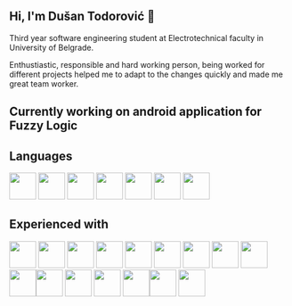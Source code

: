 ## Hi, I'm Dušan Todorović :wave:

Third year software engineering student at Electrotechnical faculty in University of
Belgrade. 

Enthustiastic, responsible and hard working person,
being worked for different projects helped me to adapt to the changes quickly and made
me great team worker.

## Currently working on android application for Fuzzy Logic

## Languages

<img src="https://upload.wikimedia.org/wikipedia/commons/1/18/ISO_C%2B%2B_Logo.svg" width="48">    <img src="https://upload.wikimedia.org/wikipedia/commons/thumb/1/18/C_Programming_Language.svg/1200px-C_Programming_Language.svg.png" width="48">    <img src="https://fwangzones.com/wp-content/uploads/2020/08/C.png" width="48">    <img src="https://upload.wikimedia.org/wikipedia/en/thumb/3/30/Java_programming_language_logo.svg/1200px-Java_programming_language_logo.svg.png" height="48">    <img src="https://upload.wikimedia.org/wikipedia/commons/thumb/4/4c/Typescript_logo_2020.svg/1024px-Typescript_logo_2020.svg.png" width="48">     <img src="https://upload.wikimedia.org/wikipedia/commons/6/6a/JavaScript-logo.png" width="48">     <img src="https://upload.wikimedia.org/wikipedia/commons/thumb/c/c3/Python-logo-notext.svg/1200px-Python-logo-notext.svg.png" width="48"> 

## Experienced with 
 <img src="https://manuelsilva.github.io/Logos/gl.png" width="48"> <img src="https://www.libsdl.org/media/SDL_logo.png" width="48"> <img src="https://www.sfml-dev.org/images/logo.png" width="48"> <img src="https://upload.wikimedia.org/wikipedia/commons/thumb/0/0b/Qt_logo_2016.svg/1200px-Qt_logo_2016.svg.png" width="48"> <img src="https://upload.wikimedia.org/wikipedia/commons/thumb/6/6a/Godot_icon.svg/2048px-Godot_icon.svg.png" width="48"> <img src="https://cdn4.iconfinder.com/data/icons/various-icons-2/128/Unity.png" width="48"> <img src="https://cdn3.iconfinder.com/data/icons/file-extension-11/512/sql-file-extension-format-digital-256.png" width="48"> <img src="https://cdn4.iconfinder.com/data/icons/logos-brands-7/512/visual_studio-256.png" width="48"> <img src="https://cdn1.iconfinder.com/data/icons/logotypes/32/android-128.png" width="48"> <img src="https://cdn-images-1.medium.com/max/1200/1*5-aoK8IBmXve5whBQM90GA.png" width="48"><img src="https://cdn4.iconfinder.com/data/icons/logos-and-brands/512/21_Angular_logo_logos-256.png" width="48"> <img src="https://cdn0.iconfinder.com/data/icons/logos-brands-in-colors/128/react-256.png" width="48"> <img src="https://cdn3.iconfinder.com/data/icons/file-extension-11/512/css-file-extension-format-digital-256.png" width="48"> <img src="https://cdn1.iconfinder.com/data/icons/logotypes/32/badge-html-5-256.png" width="48"><img src="https://cdn3.iconfinder.com/data/icons/logos-brands-3/24/logo_brand_brands_logos_linux-256.png" width="48"> <img src="https://cdn4.iconfinder.com/data/icons/social-media-logos-6/512/71-github-256.png" width="48"> 



























